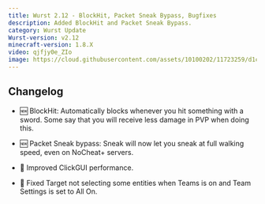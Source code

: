 ```yaml
---
title: Wurst 2.12 - BlockHit, Packet Sneak Bypass, Bugfixes
description: Added BlockHit and Packet Sneak Bypass.
category: Wurst Update
Wurst-version: v2.12
minecraft-version: 1.8.X
video: qjfjy0e_ZIo
image: https://cloud.githubusercontent.com/assets/10100202/11723259/d1c25b30-9f6d-11e5-8e53-1c20c523153e.jpg
---
```

## Changelog

- :new: BlockHit: Automatically blocks whenever you hit something with a sword. Some say that you will receive less damage in PVP when doing this.

- :new: Packet Sneak bypass: Sneak will now let you sneak at full walking speed, even on NoCheat+ servers.

- :rocket: Improved ClickGUI performance.

- :bug: Fixed Target not selecting some entities when Teams is on and Team Settings is set to All On.
